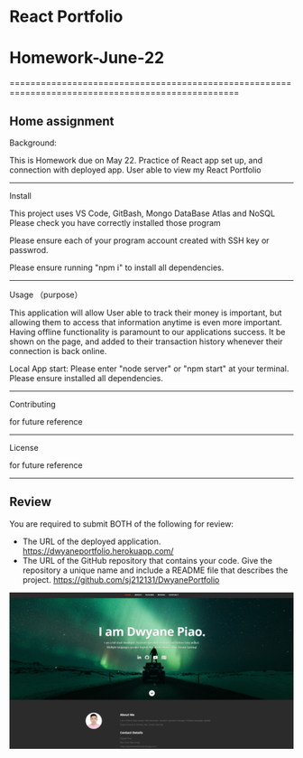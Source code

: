 # React Portfolio

# Homework-June-22

==================================================================================================

## Home assignment

Background:

This is Homework due on May 22. Practice of React app set up, and connection with deployed app. User able to view my React Portfolio

---

Install

This project uses VS Code, GitBash, Mongo DataBase Atlas and NoSQL Please check you have correctly installed those program

Please ensure each of your program account created with SSH key or passwrod.

Please ensure running "npm i" to install all dependencies.

---

Usage （purpose）

This application will allow User able to track their money is important, but allowing them to access that information anytime is even more important. Having offline functionality is paramount to our applications success. It be shown on the page, and added to their transaction history whenever their connection is back online.

Local App start: Please enter "node server" or "npm start" at your terminal. Please ensure installed all dependencies.

---

Contributing

for future reference

---

License

for future reference

---

## Review

You are required to submit BOTH of the following for review:

- The URL of the deployed application.
  https://dwyaneportfolio.herokuapp.com/
- The URL of the GitHub repository that contains your code. Give the repository a unique name and include a README file that describes the project.
  https://github.com/sj212131/DwyanePortfolio

![screenshot](./screenshot/ss1.png)
